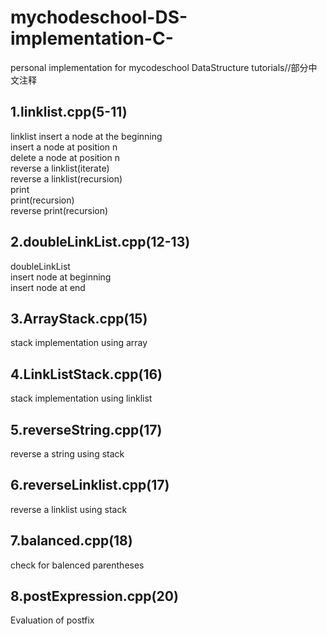# mychodeschool-DS-implementation-C-
personal implementation for mycodeschool DataStructure tutorials//部分中文注释

## 1.linklist.cpp(5-11)
linklist
insert a node at the beginning  
insert a node at position n  
delete a node at position n  
reverse a linklist(iterate)  
reverse a linklist(recursion)  
print  
print(recursion)  
reverse print(recursion)  

## 2.doubleLinkList.cpp(12-13)
doubleLinkList  
insert node at beginning  
insert node at end  

## 3.ArrayStack.cpp(15)
stack implementation using array  

## 4.LinkListStack.cpp(16)
stack implementation using linklist  

## 5.reverseString.cpp(17)
reverse a string using stack  

## 6.reverseLinklist.cpp(17)
reverse a linklist using stack  

## 7.balanced.cpp(18)
check for balenced parentheses  

## 8.postExpression.cpp(20)
Evaluation of postfix  
